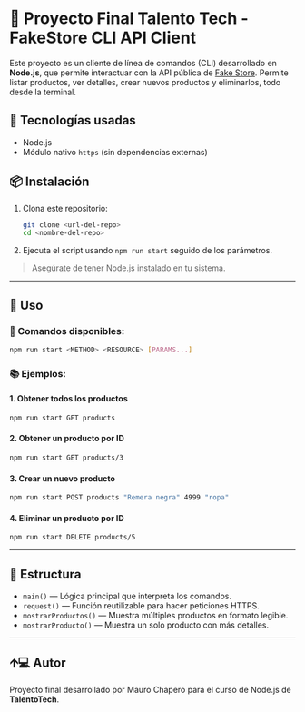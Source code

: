 # 🏩 Proyecto Final Talento Tech - FakeStore CLI API Client

Este proyecto es un cliente de línea de comandos (CLI) desarrollado en **Node.js**, que permite interactuar con la API pública de [Fake Store](https://fakestoreapi.com). Permite listar productos, ver detalles, crear nuevos productos y eliminarlos, todo desde la terminal.

## 🚀 Tecnologías usadas

* Node.js
* Módulo nativo `https` (sin dependencias externas)

## 📦 Instalación

1. Clona este repositorio:

   ```bash
   git clone <url-del-repo>
   cd <nombre-del-repo>
   ```

2. Ejecuta el script usando `npm run start` seguido de los parámetros.

> Asegúrate de tener Node.js instalado en tu sistema.

---

## 📌 Uso

### 📄 Comandos disponibles:

```bash
npm run start <METHOD> <RESOURCE> [PARAMS...]
```

### 📚 Ejemplos:

#### 1. Obtener todos los productos

```bash
npm run start GET products
```

#### 2. Obtener un producto por ID

```bash
npm run start GET products/3
```

#### 3. Crear un nuevo producto

```bash
npm run start POST products "Remera negra" 4999 "ropa"
```

#### 4. Eliminar un producto por ID

```bash
npm run start DELETE products/5
```

---

## 🧠 Estructura

* `main()` — Lógica principal que interpreta los comandos.
* `request()` — Función reutilizable para hacer peticiones HTTPS.
* `mostrarProductos()` — Muestra múltiples productos en formato legible.
* `mostrarProducto()` — Muestra un solo producto con más detalles.

---

## 🡩‍💻 Autor

Proyecto final desarrollado por Mauro Chapero para el curso de Node.js de **TalentoTech**.
